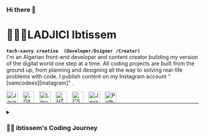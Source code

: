 ### Hi there 👋
# 🙋🏻‍♀️LADJICI Ibtissem 
**`tech-savvy creative  (Developer/Dsigner /Creator)`**
<br/>
I'm an Algerian front-end developer and content creator building my version of the digital world one step at a time. All coding projects are built from the ground up, from planning and designing all the way to solving real-life problems with code. I publish  content on my Instagram  account "[samcodees][instagram]" .

<img align="left" alt="Java" width="30px" style="padding-right:10px;" src="https://cdn.jsdelivr.net/gh/devicons/devicon/icons/java/java-original.svg"/>
<img align="left" alt="Git" width="30px" style="padding-right:10px;" src="https://cdn.jsdelivr.net/gh/devicons/devicon/icons/git/git-original.svg" />
<img align="left" alt="Linux" width="30px" style="padding-right:10px;" src="https://cdn.jsdelivr.net/gh/devicons/devicon/icons/linux/linux-original.svg" />
<img align="left" alt="HTML" width="30px" style="padding-right:10px;" src="https://cdn.jsdelivr.net/gh/devicons/devicon/icons/html5/html5-plain.svg" />
<img align="left" alt="CSS" width="30px" style="padding-right:10px;" src="https://cdn.jsdelivr.net/gh/devicons/devicon/icons/css3/css3-plain.svg" />
<img align="left" alt="JavaScript" width="30px" style="padding-right:10px;" src="https://cdn.jsdelivr.net/gh/devicons/devicon/icons/javascript/javascript-plain.svg" />
<img align="left" alt="Python" width="30px" style="padding-right:10px;" src="https://cdn.jsdelivr.net/gh/devicons/devicon/icons/python/python-plain.svg" />
<br/>
<hr>
<details>
 <summary><h3>👨‍💻 ibtissem's Coding Journey</h3></summary>
   I started my coding journey as a naive computer science student with a passion to learn everything I could about this programming world - code, unix, linux, theory. And all the while, teaching myself full-stack  development with a dream to build my own website . However, I had another desire I had been pursuing throughout this time -  content creation. i start exploring the tech world side by side during my studies where i could learn diffrent technologies (linux/C/java... ), and in the same time i was trying to improve the skills of probleme solving having my dream as goal to achieve, while discovering this journey i found that design is also one of my things. So i started learning ui/ix and designing my first ever product ✨TrusPy✨
 <br/>
[instargam ]: https ://www.instagram.com/samcodees/
<!--
**ibtissemLDJ/ibtissemLDJ** is a ✨ _special_ ✨ repository because its `README.md` (this file) appears on your GitHub profile.

Here are some ideas to get you started:

- 🔭 I’m currently working on ...
- 🌱 I’m currently learning ...
- 👯 I’m looking to collaborate on ...
- 🤔 I’m looking for help with ...
- 💬 Ask me about ...
- 📫 How to reach me: ...
- 😄 Pronouns: ...
- ⚡ Fun fact: ...
-->
